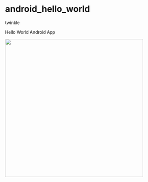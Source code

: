 android_hello_world
===================
twinkle

Hello World Android App

<img src="http://i.imgur.com/dio0DXF.png" width="450" />
